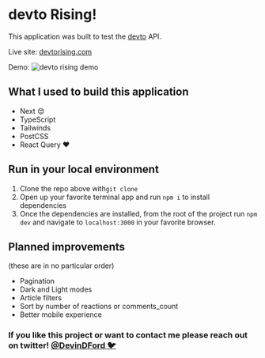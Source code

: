 # devto Rising!

This application was built to test the [devto](https://dev.to) API.

Live site: [devtorising.com](https://devtorising.com)

Demo: ![devto rising demo](https://imgur.com/8Qlz1O3.gif)

## What I used to build this application

- Next 😍
- TypeScript
- Tailwinds
- PostCSS
- React Query ❤️

## Run in your local environment

1. Clone the repo above with`git clone`
2. Open up your favorite terminal app and run `npm i` to install dependencies
3. Once the dependencies are installed, from the root of the project run `npm dev` and navigate to `localhost:3000` in your favorite browser.

## Planned improvements

(these are in no particular order)

- Pagination
- Dark and Light modes
- Article filters
- Sort by number of reactions or comments_count
- Better mobile experience

### If you like this project or want to contact me please reach out on twitter! [@DevinDFord 🐦](https://twitter.com/devindford)
